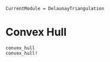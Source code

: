 ```@meta 
CurrentModule = DelaunayTriangulation
```

# Convex Hull 

```@docs 
convex_hull
convex_hull!
```